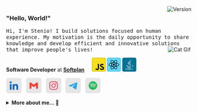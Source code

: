 <img align="right" src="https://img.shields.io/badge/version-2021.10.31-3666FF" title="Version" alt="Version" />

<h3>"Hello, World!"</h3>

<samp>Hi, I'm Stenio! I build solutions focused on human experience. My motivation is the daily opportunity to share knowledge and develop efficient and innovative solutions that improve people's lives!</samp> <img align="right" src="https://user-images.githubusercontent.com/5713670/87202985-820dcb80-c2b6-11ea-9f56-7ec461c497c3.gif" alt="Cat Gif" style="width: 4rem" />

**Software Developer** at [**Softplan**][softplan]&nbsp;&nbsp;&nbsp;&nbsp;&nbsp;<img src="./etc/assets/javascript.svg" title="Javascript" alt="Javascript" />&nbsp;<img src="./etc/assets/react.svg" title="React" alt="React" />&nbsp;<img src="./etc/assets/java.svg" title="Java" alt="Java" />

<div>

[<img src="./etc/assets/social-linkedin.svg" title="Stenio Almeida" alt="Linkedin" height="42" />][linkedin]&nbsp;&nbsp;
[<img src="./etc/assets/social-gmail.svg" title="stenioas@gmail.com" alt="Gmail" height="42" />][gmail]&nbsp;&nbsp;
[<img src="./etc/assets/social-instagram.svg" title="@stenioas" alt="Instagram" height="42" />][instagram]&nbsp;&nbsp;
[<img src="./etc/assets/social-telegram.svg" title="@stenioas" alt="Telegram" height="42" />][telegram]&nbsp;&nbsp;
[<img src="./etc/assets/social-spotify.svg" title="stenioas" alt="Spotify" height="42" />][spotify]

</div>

<details>
<summary><strong>More about me... 📜</strong></summary>
<br/>

```javascript
{
  stenio: {
    name: "Stenio Almeida",
    pronouns: "He" | "Him",
    age: 40,
    location: "Fortaleza/CE - Brazil",
    company: "Softplan",
    role: "Software Developer",
    technologies: {
      main: ["HTML5", "CSS3", "JavaScript", "React", "Styled Components"],
      others: ["Python", "Shell Script"],
      beginner: ["Java", "TypeScript", "Node"]
    },
    tools: ["Visual Studio Code", "Figma", "Insomnia"],
    learning: ["Java", "React"],
    interests: ["Rust"],
    workingOn: "My Portfolio",
    askMeAbout: "Anything",
    hobbies: ["Play Guitar", "Music", "Movies", "Games", "Cook"],
    favouriteColor: "Pink",
    favouriteFood: "Spaghetti",
    iLove: ["Linux", "Open Source"],
    funFact: "I make delicious tapiocas with coconut!",
    funFact2: "Hey, I'm not an object... haha!",
  }
}
```

</details>

<!-- links -->

[linkedin]: https://linkedin.com/in/stenioas/
[gmail]: mailto:stenioas@gmail.com
[instagram]: https://instagram.com/stenioas/
[telegram]: https://t.me/stenioas/
[spotify]: https://open.spotify.com/user/stenioas/
[softplan]: https://www.softplan.com.br/
